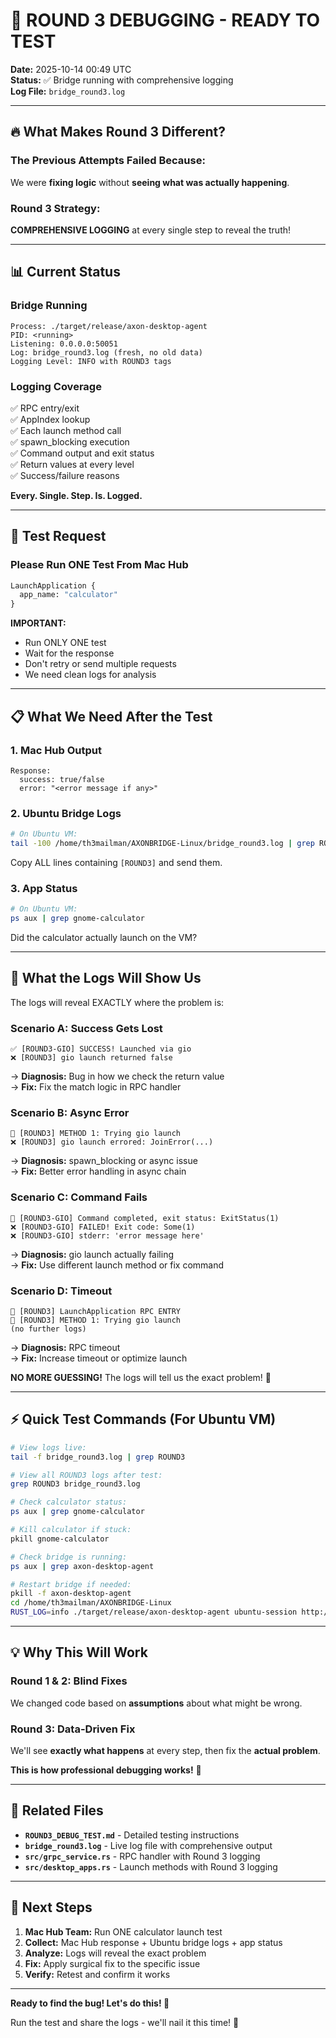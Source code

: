 # 🎯 ROUND 3 DEBUGGING - READY TO TEST

**Date:** 2025-10-14 00:49 UTC  
**Status:** ✅ Bridge running with comprehensive logging  
**Log File:** `bridge_round3.log`

---

## 🔥 What Makes Round 3 Different?

### The Previous Attempts Failed Because:
We were **fixing logic** without **seeing what was actually happening**.

### Round 3 Strategy:
**COMPREHENSIVE LOGGING** at every single step to reveal the truth!

---

## 📊 Current Status

### Bridge Running
```
Process: ./target/release/axon-desktop-agent
PID: <running>
Listening: 0.0.0.0:50051
Log: bridge_round3.log (fresh, no old data)
Logging Level: INFO with ROUND3 tags
```

### Logging Coverage
✅ RPC entry/exit  
✅ AppIndex lookup  
✅ Each launch method call  
✅ spawn_blocking execution  
✅ Command output and exit status  
✅ Return values at every level  
✅ Success/failure reasons  

**Every. Single. Step. Is. Logged.**

---

## 🧪 Test Request

### Please Run ONE Test From Mac Hub

```protobuf
LaunchApplication {
  app_name: "calculator"
}
```

**IMPORTANT:**
- Run ONLY ONE test
- Wait for the response
- Don't retry or send multiple requests
- We need clean logs for analysis

---

## 📋 What We Need After the Test

### 1. Mac Hub Output
```
Response:
  success: true/false
  error: "<error message if any>"
```

### 2. Ubuntu Bridge Logs
```bash
# On Ubuntu VM:
tail -100 /home/th3mailman/AXONBRIDGE-Linux/bridge_round3.log | grep ROUND3
```

Copy ALL lines containing `[ROUND3]` and send them.

### 3. App Status
```bash
# On Ubuntu VM:
ps aux | grep gnome-calculator
```

Did the calculator actually launch on the VM?

---

## 🔬 What the Logs Will Show Us

The logs will reveal EXACTLY where the problem is:

### Scenario A: Success Gets Lost
```
✅ [ROUND3-GIO] SUCCESS! Launched via gio
❌ [ROUND3] gio launch returned false
```
→ **Diagnosis:** Bug in how we check the return value  
→ **Fix:** Fix the match logic in RPC handler

### Scenario B: Async Error
```
🔧 [ROUND3] METHOD 1: Trying gio launch
❌ [ROUND3] gio launch errored: JoinError(...)
```
→ **Diagnosis:** spawn_blocking or async issue  
→ **Fix:** Better error handling in async chain

### Scenario C: Command Fails
```
🔧 [ROUND3-GIO] Command completed, exit status: ExitStatus(1)
❌ [ROUND3-GIO] FAILED! Exit code: Some(1)
❌ [ROUND3-GIO] stderr: 'error message here'
```
→ **Diagnosis:** gio launch actually failing  
→ **Fix:** Use different launch method or fix command

### Scenario D: Timeout
```
🚀 [ROUND3] LaunchApplication RPC ENTRY
🔧 [ROUND3] METHOD 1: Trying gio launch
(no further logs)
```
→ **Diagnosis:** RPC timeout  
→ **Fix:** Increase timeout or optimize launch

**NO MORE GUESSING!** The logs will tell us the exact problem! 🎯

---

## ⚡ Quick Test Commands (For Ubuntu VM)

```bash
# View logs live:
tail -f bridge_round3.log | grep ROUND3

# View all ROUND3 logs after test:
grep ROUND3 bridge_round3.log

# Check calculator status:
ps aux | grep gnome-calculator

# Kill calculator if stuck:
pkill gnome-calculator

# Check bridge is running:
ps aux | grep axon-desktop-agent

# Restart bridge if needed:
pkill -f axon-desktop-agent
cd /home/th3mailman/AXONBRIDGE-Linux
RUST_LOG=info ./target/release/axon-desktop-agent ubuntu-session http://192.168.64.1:4545 50051 > bridge_round3.log 2>&1 &
```

---

## 💡 Why This Will Work

### Round 1 & 2: Blind Fixes
We changed code based on **assumptions** about what might be wrong.

### Round 3: Data-Driven Fix
We'll see **exactly what happens** at every step, then fix the **actual problem**.

**This is how professional debugging works!** 🔬

---

## 📄 Related Files

- **`ROUND3_DEBUG_TEST.md`** - Detailed testing instructions
- **`bridge_round3.log`** - Live log file with comprehensive output
- **`src/grpc_service.rs`** - RPC handler with Round 3 logging
- **`src/desktop_apps.rs`** - Launch methods with Round 3 logging

---

## 🎯 Next Steps

1. **Mac Hub Team:** Run ONE calculator launch test
2. **Collect:** Mac Hub response + Ubuntu bridge logs + app status
3. **Analyze:** Logs will reveal the exact problem
4. **Fix:** Apply surgical fix to the specific issue
5. **Verify:** Retest and confirm it works

---

**Ready to find the bug! Let's do this! 🚀**

Run the test and share the logs - we'll nail it this time! 🎊
